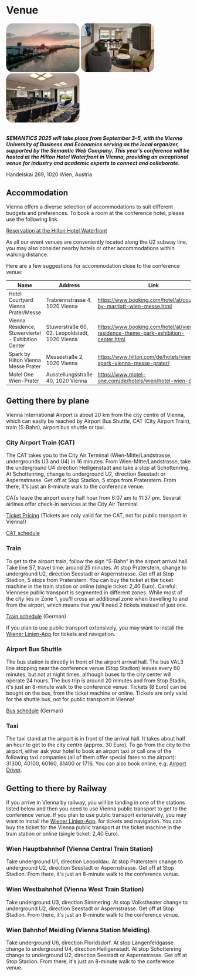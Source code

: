 # Venue

<style>
	img {
		border-radius: 18px !important;
	}
</style>
<div class="d-flex justify-content-between bd-highlight mb-3">
 <img src="../img/venue.jpg" style="max-width:32%; min-width:200px" width="60%" height="auto" alt="">
 <img src="../img/venue_socialRoom.jpg" style="max-width:32%; min-width:200px" width="60%" height="auto" alt="">  
 <img src="../img/venue_meetingRoom.jpg" style="max-width:32%; min-width:200px" width="60%" height="auto" alt="">  
</div>
</br>

**_SEMANTiCS 2025 will take place from September 3–5, with the Vienna University of Business and Economics serving as the local organizer, supported by the Semantic Web Company. This year's conference will be hosted at the Hilton Hotel Waterfront in Vienna, providing an exceptional venue for industry and academic experts to connect and collaborate._**

Handelskai 269, 1020 Wien, Austria

## Accommodation

Vienna offers a diverse selection of accommodations to suit different budgets and preferences. To book a room at the conference hotel, please use the following link.

[Reservation at the Hilton Hotel Waterfront](https://www.hilton.com/en/hotels/viehahi-hilton-vienna-waterfront/)

As all our event venues are conveniently located along the U2 subway line, you may also consider nearby hotels or other accommodations within walking distance.

Here are a few suggestions for accommodation close to the conference venue:

| Name                                                | Address                                        | Link                                                                                |
| --------------------------------------------------- | ---------------------------------------------- | ----------------------------------------------------------------------------------- |
| Hotel Courtyard Vienna Prater/Messe                 | Trabrennstrasse 4, 1020 Vienna                 | https://www.booking.com/hotel/at/courtyard-by-marriott-wien-messe.html              |
| Vienna Residence, Stuwerviertel - Exhibition Center | Stuwerstraße 60, 02. Leopoldstadt, 1020 Vienna | https://www.booking.com/hotel/at/vienna-residence-theme-park-exhibition-center.html |
| Spark by Hilton Vienna Messe Prater                 | Messestraße 2, 1020 Vienna                     | https://www.hilton.com/de/hotels/viemepe-spark-vienna-messe-prater/                 |
| Motel One Wien-Prater                               | Ausstellungsstraße 40, 1020 Vienna             | https://www.motel-one.com/de/hotels/wien/hotel-wien-prater/                         |

## Getting there by plane

<!-- <div class="venue-sec-title"><img style="vertical-align:middle" src="../img/icons/airplane-fill.svg" width="30" height="30"></span><span> Fly in by plane</span></div> -->

Vienna International Airport is about 20 km from the city centre of Vienna, which can easily be reached by Airport Bus Shuttle, CAT (City Airport Train), train (S-Bahn), airport bus shuttle or taxi.

### City Airport Train (CAT)

The CAT takes you to the City Air Terminal (Wien-Mitte/Landstrasse, undergrounds U3 and U4) in 16 minutes. From Wien-Mitte/Landstrasse, take the underground U4 direction Heiligenstadt and take a stop at Schottenring. At Schottenring, change to underground U2, direction Seestadt or Aspernstrasse. Get off at Stop Stadion, 5 stops from Praterstern. From there, it's just an 8-minute walk to the conference venue.

CATs leave the airport every half hour from 6:07 am to 11:37 pm. Several airlines offer check-in services at the City Air Terminal.

[Ticket Pricing](https://www.cityairporttrain.com/en/prices) (Tickets are only valid for the CAT, not for public transport in Vienna!)

[CAT schedule](https://www.cityairporttrain.com/en/info-service/timetable)

### Train

To get to the airport train, follow the sign “S-Bahn” in the airport arrival hall. Take line S7, travel time: around 25 minutes. At stop Praterstern, change to underground U2, direction Seestadt or Aspernstrasse. Get off at Stop Stadion, 5 stops from Praterstern. You can buy the ticket at the ticket machine in the train station or online (single ticket: 2,40 Euro). Careful: Viennese public transport is segmented in different zones. While most of the city lies in Zone 1, you'll cross an additional zone when travelling to and from the airport, which means that you'll need 2 tickets instead of just one.

[Train schedule](https://www.schnellbahn-wien.at/web/flughafen_wien-schwechat.html) (German)

If you plan to use public transport extensively, you may want to install the [Wiener Linien-App](https://www.wienerlinien.at/wienmobil-app) for tickets and navigation.

### Airport Bus Shuttle

The bus station is directly in front of the airport arrival hall. The bus VAL3 line stopping near the conference venue (Stop Stadion) leaves every 60 minutes, but not at night times, although buses to the city center will operate 24 hours. The bus trip is around 20 minutes and from Stop Stadin, it's just an 8-minute walk to the conference venue. Tickets (8 Euro) can be bought on the bus, from the ticket machine or online. Tickets are only valid for the shuttle bus, not for public transport in Vienna!

[Bus schedule](https://www.viennaairport.com/jart/prj3/va/uploads/data-uploads/Passagier/Parken/VIE_VAL3_de_en.pdf) (German)

### Taxi

The taxi stand at the airport is in front of the arrival hall. It takes about half an hour to get to the city centre (approx. 30 Euro). To go from the city to the airport, either ask your hotel to book an airport taxi or call one of the following taxi companies (all of them offer special fares to the airport): 31300, 40100, 60160, 81400 or 1716. You can also book online, e.g. [Airport Driver](https://airportdriver.at/en/).

## Getting to there by Railway

If you arrive in Vienna by railway, you will be landing in one of the stations listed below and then you need to use Vienna public transport to get to the conference venue. If you plan to use public transport extensively, you may want to install the [Wiener Linien-App](https://www.wienerlinien.at/wienmobil-app). for tickets and navigation. You can buy the ticket for the Vienna public transport at the ticket machine in the train station or online (single ticket: 2,40 Euro).

### Wien Hauptbahnhof (Vienna Central Train Station)

Take underground U1, direction Leopoldau. At stop Praterstern change to underground U2, direction Seestadt or Aspernstrasse. Get off at Stop Stadion. From there, it's just an 8-minute walk to the conference venue.

### Wien Westbahnhof (Vienna West Train Station)

Take underground U3, direction Simmering. At stop Volkstheater change to underground U2, direction Seestadt or Aspernstrasse. Get off at Stop Stadion. From there, it's just an 8-minute walk to the conference venue.

### Wien Bahnhof Meidling (Vienna Station Meidling)

Take underground U6, direction Floridsdorf. At stop Längenfeldgasse change to underground U4, direction Heiligenstadt. At stop Schottenring change to underground U2, direction Seestadt or Aspernstrasse. Get off at Stop Stadion. From there, it's just an 8-minute walk to the conference venue.
